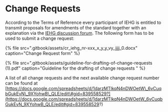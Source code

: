 # Change Requests

According to the Terms of Reference every participant of IEHG is entitled to transmit proposals for amendments of the standard together with an explanation via the [IEHG discussion forum](https://partners.usace.army.mil/sites/LRL/IHG/default.aspx). The following form has to be used to submit a change request:

{% file src=".gitbook/assets/cr\_iehg\_nr-xxx\_x\_y\_y\_vy\_jjjj\_0.docx" caption="Change Request form" %}

{% file src=".gitbook/assets/guideline-for-drafting-of-change-requests \(1\).pdf" caption="Guideline for the drafting of change requests " %}

A list of all change requests and the next available change request number can be found at [https://docs.google.com/spreadsheets/d/1darzMTlkqN4nDWOetW\_6vCuqbGukEvN\_9XYohwB\_QLE/edit\#gid=839558529?](https://docs.google.com/spreadsheets/d/1darzMTlkqN4nDWOetW_6vCuqbGukEvN_9XYohwB_QLE/edit#gid=839558529?) 

